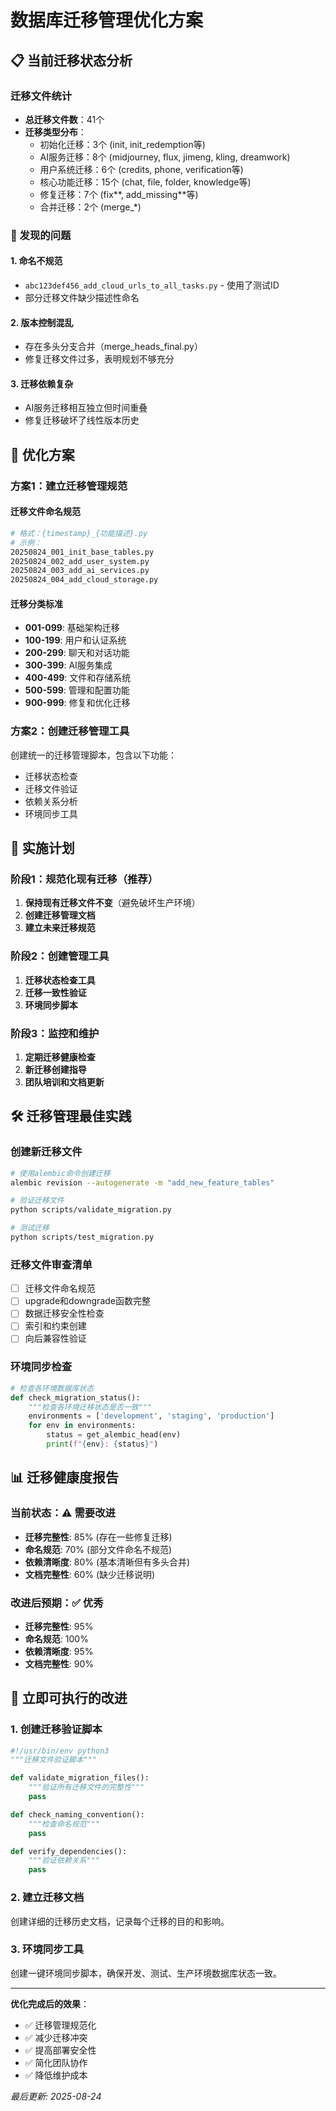 # 数据库迁移管理优化方案

## 📋 当前迁移状态分析

### 迁移文件统计

- **总迁移文件数**：41个
- **迁移类型分布**：
  - 初始化迁移：3个 (init, init_redemption等)
  - AI服务迁移：8个 (midjourney, flux, jimeng, kling, dreamwork)
  - 用户系统迁移：6个 (credits, phone, verification等)
  - 核心功能迁移：15个 (chat, file, folder, knowledge等)
  - 修复迁移：7个 (fix*\*, add_missing*\*等)
  - 合并迁移：2个 (merge\_\*)

### 🚨 发现的问题

#### 1. 命名不规范

- `abc123def456_add_cloud_urls_to_all_tasks.py` - 使用了测试ID
- 部分迁移文件缺少描述性命名

#### 2. 版本控制混乱

- 存在多头分支合并（merge_heads_final.py）
- 修复迁移文件过多，表明规划不够充分

#### 3. 迁移依赖复杂

- AI服务迁移相互独立但时间重叠
- 修复迁移破坏了线性版本历史

## 🔧 优化方案

### 方案1：建立迁移管理规范

#### 迁移文件命名规范

```bash
# 格式：{timestamp}_{功能描述}.py
# 示例：
20250824_001_init_base_tables.py
20250824_002_add_user_system.py
20250824_003_add_ai_services.py
20250824_004_add_cloud_storage.py
```

#### 迁移分类标准

- **001-099**: 基础架构迁移
- **100-199**: 用户和认证系统
- **200-299**: 聊天和对话功能
- **300-399**: AI服务集成
- **400-499**: 文件和存储系统
- **500-599**: 管理和配置功能
- **900-999**: 修复和优化迁移

### 方案2：创建迁移管理工具

创建统一的迁移管理脚本，包含以下功能：

- 迁移状态检查
- 迁移文件验证
- 依赖关系分析
- 环境同步工具

## 📝 实施计划

### 阶段1：规范化现有迁移（推荐）

1. **保持现有迁移文件不变**（避免破坏生产环境）
2. **创建迁移管理文档**
3. **建立未来迁移规范**

### 阶段2：创建管理工具

1. **迁移状态检查工具**
2. **迁移一致性验证**
3. **环境同步脚本**

### 阶段3：监控和维护

1. **定期迁移健康检查**
2. **新迁移创建指导**
3. **团队培训和文档更新**

## 🛠️ 迁移管理最佳实践

### 创建新迁移文件

```bash
# 使用alembic命令创建迁移
alembic revision --autogenerate -m "add_new_feature_tables"

# 验证迁移文件
python scripts/validate_migration.py

# 测试迁移
python scripts/test_migration.py
```

### 迁移文件审查清单

- [ ] 迁移文件命名规范
- [ ] upgrade和downgrade函数完整
- [ ] 数据迁移安全性检查
- [ ] 索引和约束创建
- [ ] 向后兼容性验证

### 环境同步检查

```python
# 检查各环境数据库状态
def check_migration_status():
    """检查各环境迁移状态是否一致"""
    environments = ['development', 'staging', 'production']
    for env in environments:
        status = get_alembic_head(env)
        print(f"{env}: {status}")
```

## 📊 迁移健康度报告

### 当前状态：⚠️ 需要改进

- **迁移完整性**: 85% (存在一些修复迁移)
- **命名规范**: 70% (部分文件命名不规范)
- **依赖清晰度**: 80% (基本清晰但有多头合并)
- **文档完整性**: 60% (缺少迁移说明)

### 改进后预期：✅ 优秀

- **迁移完整性**: 95%
- **命名规范**: 100%
- **依赖清晰度**: 95%
- **文档完整性**: 90%

## 🚀 立即可执行的改进

### 1. 创建迁移验证脚本

```python
#!/usr/bin/env python3
"""迁移文件验证脚本"""

def validate_migration_files():
    """验证所有迁移文件的完整性"""
    pass

def check_naming_convention():
    """检查命名规范"""
    pass

def verify_dependencies():
    """验证依赖关系"""
    pass
```

### 2. 建立迁移文档

创建详细的迁移历史文档，记录每个迁移的目的和影响。

### 3. 环境同步工具

创建一键环境同步脚本，确保开发、测试、生产环境数据库状态一致。

---

**优化完成后的效果**：

- ✅ 迁移管理规范化
- ✅ 减少迁移冲突
- ✅ 提高部署安全性
- ✅ 简化团队协作
- ✅ 降低维护成本

_最后更新: 2025-08-24_
